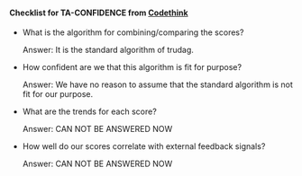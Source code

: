#### Checklist for TA-CONFIDENCE from [Codethink](https://codethinklabs.gitlab.io/trustable/trustable/print_page.html)

* What is the algorithm for combining/comparing the scores?

    Answer:  It is the standard algorithm of trudag.

* How confident are we that this algorithm is fit for purpose?

    Answer:  We have no reason to assume that the standard algorithm is not fit for our purpose.

* What are the trends for each score?

    Answer:  CAN NOT BE ANSWERED NOW

* How well do our scores correlate with external feedback signals?

    Answer:  CAN NOT BE ANSWERED NOW